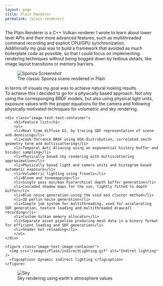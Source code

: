 ```yaml
---
layout: page
title: Plain Renderer
permalink: /plain-renderer/
---
```


The Plain Renderer is a C++ Vulkan renderer I wrote to learn about lower level APIs and their more advanced features,
such as multithreaded command recording and explicit CPU/GPU synchronization.  
Additionally my goal was to build a framework that avoided as much boilerplate code as possible, 
so that I could focus on implementing rendering techniques without being bogged down by tedious details, like image layout transitions or memory barriers.  

<figure>
  <img src="/images/Plain/sponza01.png" alt="Sponza Screenshot" />
  <figcaption> The classic Sponza scene rendered in Plain </figcaption>
</figure>

In terms of visuals my goal was to achieve natural looking results.  
To achieve this I decided to go for a physically based approach.
Not only using the corresponging BRDF models, but also using physical light units, exposure values with the proper equations for the camera 
and following physically motivated techniques for volumetric and sky rendering.

<div class="image-text-container">

    <div class="image-text-text-container">
        <h1>Feature list</h1>
        <ul>
        <li>Real time diffuse GI, by tracing SDF representation of scene and denoising</li>
        <li>Cook-Torrance BRDF using GGX-distribution, correlated smith geometry term and multiscattering</li>
        <li>Temporal Anti Aliasing using an exponential history buffer and bicubic sampling</li>
        <li>Physically based sky rendering with multiscattering approximation</li>
        <li>Physically based light and camera units and histogram based automatic exposure</li>
        <li>Volumetric lighting using froxels</li>  
        <li>Bloom and tonemapping</li>
        <li>Single pass min/max hierarchical depth buffer generation</li>
        <li>Cascaded shadow maps for the sun, tightly fitted to depth buffer</li>
        <li>Blue noise generation using the void and cluster method</li>
        <li>3D perlin noise generation</li>
        <li>Simple job system for multithreading, used for accelerating SDF generation, texture loading and multithreaded drawcall recording</li>
        <li>Custom Vulkan memory allocator</li>
        <li>Separate asset pipeline producing mesh data in a binary format for efficient loading and SDF generation</li>
        <li>Shader hot reloading</li>
        </ul>
    </div>
    
    <figure class="image-text-image-container">
      <img src="/images/Plain/indirectLighting.gif" alt="Indiret lighting" />
      <figcaption> Dynamic indirect lighting </figcaption>
    </figure>
    
</div>


<figure>
  <img src="/images/Plain/sky.png" alt="Sky" />
  <figcaption> Sky rendering using earth's atmosphere values </figcaption>
</figure>